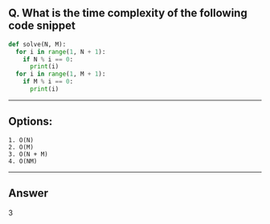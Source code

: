 ## Q. What is the time complexity of the following code snippet

```python
def solve(N, M):
  for i in range(1, N + 1):
    if N % i == 0:
      print(i)
  for i in range(1, M + 1):
    if M % i == 0:
      print(i)
```

---

## Options:
    1. O(N)
    2. O(M)
    3. O(N + M)
    4. O(NM)

---

## Answer
3
